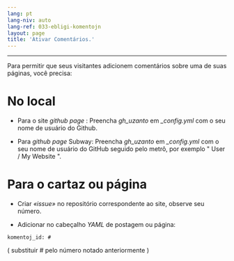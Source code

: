 ```yaml
---
lang: pt
lang-niv: auto
lang-ref: 033-ebligi-komentojn
layout: page
title: 'Ativar Comentários.'
---
```


---

Para permitir que seus visitantes adicionem comentários sobre uma de suas páginas, você precisa: 

# No local
 * Para o site   _github page_  : Preencha   _gh\_uzanto_   em   _\_config.yml_   com o seu nome de usuário do Github.  


 * Para   _github page_  Subway: Preencha   _gh\_uzanto_   em   _\_config.yml_   com o seu nome de usuário do GitHub seguido pelo metrô, por exemplo  " User / My Website ".  



# Para o cartaz ou página
 * Criar  _«issue»_  no repositório correspondente ao site, observe seu número. 



 * Adicionar no cabeçalho  _YAML_  de postagem ou página:   



```
komentoj_id: #
```
( substituir  _#_  pelo número notado anteriormente ) 
